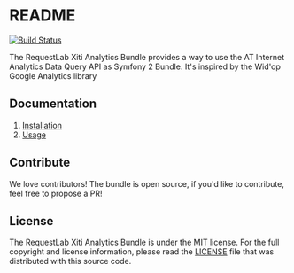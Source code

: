 # README

[![Build Status](https://travis-ci.org/RequestLab/RequestLabXitiAnalyticsBundle.svg?branch=master)](http://travis-ci.org/RequestLab/RequestLabXitiAnalyticsBundle)

The RequestLab Xiti Analytics Bundle provides a way to use the AT Internet Analytics Data Query API as Symfony 2 Bundle. It's inspired by the Wid'op Google Analytics library

## Documentation

 1. [Installation](https://github.com/RequestLab/xiti-analytics#installation)
 2. [Usage](https://github.com/RequestLab/xiti-analytics#usage)

## Contribute

We love contributors! The bundle is open source, if you'd like to contribute, feel free to propose a PR!

## License

The RequestLab Xiti Analytics Bundle is under the MIT license. For the full copyright and license information, please
read the [LICENSE](https://github.com/RequestLab/RequestLabXitiAnalyticsBundle/blob/master/LICENSE) file that was distributed
with this source code.